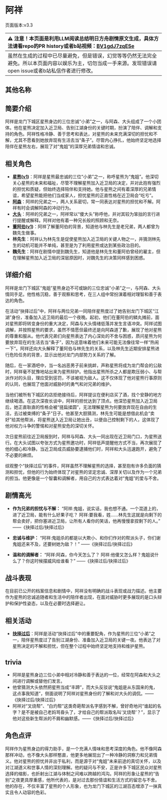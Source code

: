 # 阿祥
页面版本:v3.3
 

| :warning: 注意！本页面是利用LLM阅读总结明日方舟剧情原文生成，具体方法请看repo的PR history或者b站视频：[BV1gdJ7zqESe](https://www.bilibili.com/video/BV1gdJ7zqESe/)         |
|:----------------------------|
| 虽然在生成的过程中已尽量避免，但是错误，幻觉等等仍然无法完全避免。所以本页面内容以娱乐为主，切勿当成一手来源。发现错误请open issue或者b站私信作者进行修改。|



## 其他名称

## 简要介绍
阿祥是龙门下城区星熊身边的三位忠诚“小弟”之一，与阿森、大头组成了一个小团体。他在星熊决定加入近卫局、告别江湖身份的关键时期，扮演了陪伴、调解和支持的角色。阿祥性格冷静、善于思考和表达，对星熊的未来充满深切的担忧和不解，尤其不愿看到她放弃现有生活去当“条子”。尽管内心挣扎，他始终坚定地选择陪伴在星熊左右，展现了对“鬼姐”的深厚兄弟情谊和忠诚。
## 相关角色
-   **[星熊](char_136_hsguma.md)([v1](../chars/char_136_hsguma.md))**：阿祥是星熊最忠诚的三位“小弟”之一，称呼星熊为“鬼姐”。他深切关心星熊的未来和福祉，尽管不理解星熊加入近卫局的决定，并对此抱有强烈的担忧和质疑，但始终选择陪伴和支持她。他与星熊之间有着深厚的兄弟情谊，希望星熊能把他们当成家人，担忧星熊的正直性格在近卫局会“吃亏”。
-   **[阿森](extended_char_a_sen.md)**：阿祥的兄弟之一，两人关系密切，常一同表达对星熊的担忧和不解。阿祥有时会调解阿森的冲动行为。
-   **[大头](extended_char_da_tou.md)**：阿祥的兄弟之一，阿祥常以“傻大头”称呼他，并对其较为笨拙的言行进行提醒或解释。阿祥对他有着一种兄长般的照顾和无奈。
-   **[董阿伯](extended_char_dong_a_bo.md)([v1](../chars/extended_char_dong_a_bo.md))**：阿祥了解董阿伯的背景，知道他与林先生是老兄弟，两人都曾为魏先生做事。
-   **林先生**：阿祥认为林先生是促使星熊加入近卫局的关键人物之一，并猜测林先生的动机可能并不单纯，甚至是为了利用星熊或达到某些政治目的。
-   **魏先生**：阿祥在剧情中提到魏先生，知道他是林先生和董阿伯曾经的雇主，但在理解星熊加入近卫局的深层原因时，对魏先生的决策同样感到困惑。
## 详细介绍
阿祥是龙门下城区“鬼姐”星熊身边不可或缺的三位忠诚“小弟”之一，与阿森、大头情同手足。他性格沉稳，善于观察和思考，在三人组中常扮演着相对理智和善于表达的角色。

在活动“抉择过后”中，阿祥与两位兄弟一同陪伴星熊度过了她告别龙门下城区“江湖”身份，准备加入近卫局的最后一个夜晚。起初，他们在董阿伯的鳞丸摊前，面对星熊即将转变身份的重大决定，阿森与大头情绪低落并发生言语冲突。阿祥试图调解，并按照星熊的要求，虽然不情愿但最终还是向阿森道了歉，展现了他对星熊的尊重和服从。他代表兄弟们向星熊表达了内心深处的不舍与困惑，质问星熊为何要放弃现在的生活去当“条子”，因为这意味着他们未来可能无法像往常一样“热闹一下”。阿祥还向大头解释了董阿伯与林先生的关系，以及林先生近期安排星熊进行危险任务的背景，显示出他对龙门内部势力关系的了解。

随后，在一家酒吧中，当一名凶恶男子前来挑衅，声称星熊将成为龙门帮会的公敌时，阿祥毫不犹豫地站出来为星熊辩护。他指出星熊所杀之人都是欺压弱小、与帮派作对的头目，理应受到惩罚，不该被视为敌人。这不仅体现了他对星熊行事原则的认同，也展现了他面对威胁时的勇气和对兄弟的维护。

当他们被所有下城区的店拒绝接待后，阿祥提议在便利店买了酒，找个安静的地方继续喝酒。在这次深夜长谈中，阿祥的担忧达到了顶点。他深恐星熊加入近卫局后，她正直耿直的性格会被“搓扁揉圆”，无法理解星熊为何要放弃现在自由的生活，去过被束缚的“条子”日子。他甚至大胆猜测，林先生可能是想借此机会“卖好”给其他帮派，将星熊送入近卫局让她出丑，以便自己控制剩下的人，这体现了他对权力斗争的警惕和对星熊安危的深切关怀。

次日星熊前往近卫局报到时，阿祥与阿森、大头一同出现在近卫局门口，为星熊送行。在大头试图以夸张方式为星熊邀功时，阿祥低声提醒他方式不当，再次展现了他的细心和冷静。当近卫局成员威胁要逮捕他们时，阿祥和大头迅速跑开，避免了不必要的麻烦。

综观整个“抉择过后”的事件，阿祥虽然不理解星熊的选择，甚至抱有许多负面的猜测和担忧，但他的行为始终体现了对星熊的坚定忠诚、深厚关切以及作为一个兄弟的担当。他更像是一个智囊和调解者，用自己的方式表达着对“鬼姐”的爱与不舍。
## 剧情高光
*   **作为兄弟的担忧与不解：**
    “阿祥:鬼姐，说实话，我也想不通。一个混道上的，进了近卫局，能有什么好果子吃？
    阿祥:要我看，姓......林先生这就是向剩下的帮会卖好，把你塞进近卫局，让所有人看你的笑话，他再慢慢拿捏剩下的人。”
    ——《抉择过后/抉择过后》

*   **忠诚与维护：**
    “阿祥:鬼姐杀的都是以大欺小、和你们作对的帮派头子，你们谢鬼姐还来不及，还要树她为敌？！”
    ——《抉择过后/抉择过后》

*   **温和的调解者：**
    “阿祥:阿森，你今天怎么了？
    阿祥:他傻又怎么样？鬼姐说什么了？你这时候摆威风给谁看？”
    ——《抉择过后/抉择过后》
## 战斗表现
在目前已公开的档案信息和剧情中，阿祥没有明确的战斗表现或战力描述。他主要作为星熊的忠诚追随者和生活中的陪伴者出现，在面对威胁时更多展现的是口头辩护和保护性姿态，以及在必要时选择避让。
## 相关活动
-   **[抉择过后](../stories/story_hsguma_set_1.md)**：阿祥是活动“抉择过后”中的重要配角，作为星熊的三位“小弟”之一，陪伴星熊度过了告别江湖身份、准备加入近卫局的关键一夜。他表达了对星熊决定的不解和担忧，但在整个过程中始终坚定地支持和维护星熊。
## trivia
*   阿祥是星熊身边三位小弟中相对冷静和善于表达的一位，经常在阿森和大头之间进行调解或替他们发言。
*   他曾猜测大头依然把星熊当成“丰蹄”，而大头反驳说“鬼姐是从东国来的鬼，这点事我知道”，侧面说明了阿祥对星熊身份的了解和对大头的调侃。——《抉择过后/抉择过后》
*   阿祥对“叉烧帮”、“白灼帮”这类奇葩帮派名字感到不解，曾好奇地问“谁起的名字？是不是被自己老妈骂昏头了，才给自己的帮派取名叫‘叉烧帮’？”，显示了他对这些新生帮派的不屑和幽默感。——《抉择过后/抉择过后》
## 角色点评
阿祥作为星熊身边的得力助手，是一个充满人情味和思考深度的角色。他不像阿森那样冲动，也不像大头那样憨直，他更多地展现出了一种冷静的洞察力和兄弟情义。他对星熊的担忧并非出于私利，而是源于对“鬼姐”未来前途的真切关怀，以及对江湖道义和世事人情的深刻理解。他的疑问与不安，正是许多下城区民众对星熊选择的缩影，也折射出江湖与体制之间难以跨越的鸿沟。阿祥的形象让星熊的“告别”之夜更具厚重感，他所代表的，是对过去那份情谊和生活方式的留恋与不舍。他的存在，不仅丰富了星熊的个人形象，也为龙门下城区的江湖百态增添了一抹真实且令人动容的色彩。